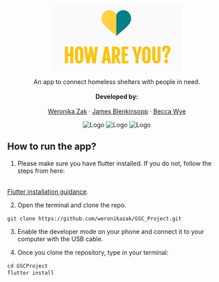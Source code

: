 <p align="center">
  <a href="https://github.com/weronikazak/GSCProject">
    <img src="images/app.jpg" alt="Logo" height="150">
  </a>

  <p align="center">
    An app to connect homeless shelters with people in need.
    <br />
    <br />
    <strong>Developed by:</strong>
    <br />
    <br />
    <a href="https://github.com/weronikazak">Weronika Zak</a>
    ·
    <a href="https://github.com/JamesBlenkinsopp">James Blenkinsopp</a>
    ·
    <a href="https://github.com/0bex0">Becca Wye</a>
  </p>
</p>

  <p align="center">
  <img src="images/donate.jpg" alt="Logo" width="200">
  <img src="images/shelter_login.jpg" alt="Logo" width="200">
  <img src="images/report.jpg" alt="Logo" width="200">
  </p>

## How to run the app?
1. Please make sure you have flutter installed. If you do not, follow the steps from here:
</br> 
<a href="https://flutter.dev/docs/get-started/install">Flutter installation guidance</a>.

2. Open the terminal and clone the repo.

```
git clone https://github.com/weronikazak/GSC_Project.git
```

3. Enable the developer mode on your phone and connect it to your computer with the USB cable.

4. Once you clone the repository, type in your terminal:

```
cd GSCProject
flutter install
```
